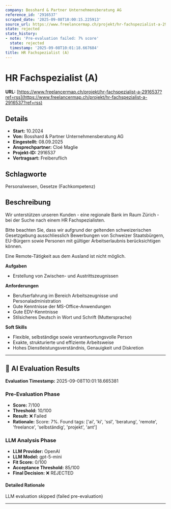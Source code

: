 ```yaml
---
company: Bosshard & Partner Unternehmensberatung AG
reference_id: '2916537'
scraped_date: '2025-09-08T10:00:15.225913'
source_url: https://www.freelancermap.ch/projekt/hr-fachspezialist-a-2916537?ref=rss
state: rejected
state_history:
- note: 'Pre-evaluation failed: 7% score'
  state: rejected
  timestamp: '2025-09-08T10:01:18.667684'
title: HR Fachspezialist (A)
---
```



# HR Fachspezialist (A)
**URL:** [https://www.freelancermap.ch/projekt/hr-fachspezialist-a-2916537?ref=rss](https://www.freelancermap.ch/projekt/hr-fachspezialist-a-2916537?ref=rss)
## Details
- **Start:** 10.2024
- **Von:** Bosshard & Partner Unternehmensberatung AG
- **Eingestellt:** 08.09.2025
- **Ansprechpartner:** Cloé Maglie
- **Projekt-ID:** 2916537
- **Vertragsart:** Freiberuflich

## Schlagworte
Personalwesen, Gesetze (Fachkompetenz)

## Beschreibung
Wir unterstützen unseren Kunden - eine regionale Bank im Raum Zürich - bei der Suche nach einem HR Fachspezialisten.

Bitte beachten Sie, dass wir aufgrund der geltenden schweizerischen Gesetzgebung ausschliesslich Bewerbungen von Schweizer Staatsbürgern, EU-Bürgern sowie Personen mit gültiger Arbeitserlaubnis berücksichtigen können.

Eine Remote-Tätigkeit aus dem Ausland ist nicht möglich.

**Aufgaben**

- Erstellung von Zwischen- und Austrittszeugnissen

**Anforderungen**

- Berufserfahrung im Bereich Arbeitszeugnisse und Personaladministration
- Gute Kenntnisse der MS-Office-Anwendungen
- Gute EDV-Kenntnisse
- Stilsicheres Deutsch in Wort und Schrift (Muttersprache)

**Soft Skills**

- Flexible, selbständige sowie verantwortungsvolle Person
- Exakte, strukturierte und effiziente Arbeitsweise
- Hohes Dienstleistungsverständnis, Genauigkeit und Diskretion

---

## 🤖 AI Evaluation Results

**Evaluation Timestamp:** 2025-09-08T10:01:18.665381

### Pre-Evaluation Phase
- **Score:** 7/100
- **Threshold:** 10/100
- **Result:** ❌ Failed
- **Rationale:** Score: 7%. Found tags: ['ai', 'ki', 'ssl', 'beratung', 'remote', 'freelance', 'selbständig', 'projekt', 'ant']

### LLM Analysis Phase
- **LLM Provider:** OpenAI
- **LLM Model:** gpt-5-mini
- **Fit Score:** 0/100
- **Acceptance Threshold:** 85/100
- **Final Decision:** ❌ REJECTED

#### Detailed Rationale
LLM evaluation skipped (failed pre-evaluation)

---
